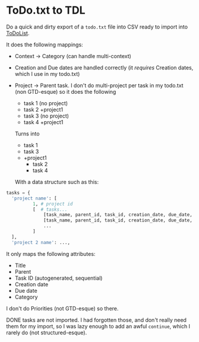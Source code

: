 # ToDo.txt to TDL

Do a quick and dirty export of a `todo.txt` file into CSV ready to import into [ToDoList](http://abstractspoon.com/wiki/doku.php?id=start).

It does the following mappings:

- Context -> Category (can handle multi-context)
- Creation and Due dates are handled correctly (it *requires* Creation dates, which I use in my todo.txt)
- Project -> Parent task. I don't do multi-project per task in my todo.txt (non GTD-esque) so it does the following

  - task 1 (no project)
  - task 2 +project1
  - task 3 (no project)
  - task 4 +project1
  
  Turns into
  - task 1
  - task 3
  - +project1
      - task 2
      - task 4

  With a data structure such as this:
```python
tasks = {
  'project name': [
          1, # project id
          [  # tasks...
              [task_name, parent_id, task_id, creation_date, due_date, categories],
              [task_name, parent_id, task_id, creation_date, due_date, categories],
              ...
          ]
  ],
  'project 2 name': ...,  
```

It only maps the following attributes:

- Title
- Parent
- Task ID (autogenerated, sequential)
- Creation date
- Due date
- Category

I don't do Priorities (not GTD-esque) so there.

DONE tasks are not imported. I had forgotten those, and don't really need them for my import, so I was lazy enough to add an awful `continue`, which I rarely do (not structured-esque).
